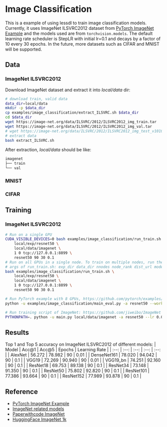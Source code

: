# Image Classification
This is a example of using lessdl to train image classification models. 
Currently, it uses ImageNet ILSVRC2012 dataset from [PyTorch ImageNet Example](https://github.com/pytorch/examples/tree/main/imagenet) and the models used are from `torchvision.models`.
The default learning rate scheduler is StepLR with initial lr=0.1 and decays by a factor of 10 every 30 epochs.
In the future, more datasets such as CIFAR and MNIST will be supported.

## Data
### ImageNet ILSVRC2012
Download ImageNet dataset and extract it into _local/data_ dir: 
```bash 
# download train, valid data 
data_dir=local/data
mkdir -p $data_dir
cp examples/image_classification/extract_ILSVRC.sh $data_dir
cd $data_dir
wget https://image-net.org/data/ILSVRC/2012/ILSVRC2012_img_train.tar
wget https://image-net.org/data/ILSVRC/2012/ILSVRC2012_img_val.tar
# wget https://image-net.org/data/ILSVRC/2012/ILSVRC2012_img_test_v10102019.tar
# extract data
bash extract_ILSVRC.sh
```
After extraction, _local/data_ should be like: 
```bash 
imagenet
├── train
└── val
```

### MNIST
### CIFAR


## Training
### ImageNet ILSVRC2012
```bash 
# Run on a single GPU
CUDA_VISIBLE_DEVICES=0 bash examples/image_classification/run_train.sh \
    local/exp/resnet50 \
    local/data/imagenet \
    1 0 tcp://127.0.0.1:8899 \
    resnet50 90 30 0.1
# Run on all GPUs in a single node. To train on multiple nodes, run the following cmd in each node and specify and dist_url and ranks. 
# args of run_train.sh: exp_dir data_dir nnodes node_rank dist_url model_name epochs step_size lr
bash examples/image_classification/run_train.sh \
    local/exp/resnet50 \
    local/data/imagenet \
    1 0 tcp://127.0.0.1:8899 \
    resnet50 90 30 0.1

# Run PyTorch example with 8 GPUs, https://github.com/pytorch/examples/tree/main/imagenet
python -u examples/image_classification/main_eval.py -a resnet50 --workers 32 --dist-url 'tcp://127.0.0.1:8899' --dist-backend 'nccl' --multiprocessing-distributed --world-size 1 --rank 0 local/data/imagenet &> torch_examples_eval.log 

# Run training script of ImageNet: https://github.com/jiweibo/ImageNet
PYTHONPATH=. python -u main.py local/data/imagenet -a resnet50 --lr 0.01
```


## Results
Top 1 and Top 5 accuracy on ImageNet ILSVRC2012 of different models:
|   Model     | Acc@1     | Acc@5     | Epochs   | Learning Rate |
|   :--:      | :--:      |   :--:    |   :--:   |   :--:        |
| AlexNet     | 56.272    | 78.982    |   90     |  0.01         |
| DenseNet161 | 78.020    | 94.042    |   90     |  0.1          |
| VGG19       | 72.269    | 90.940    |   90     |  0.01         | 
| VGG19_bn    | 74.251    | 92.160    |   90     |  0.1          |
| ResNet18    | 69.753    | 89.138    |   90     |  0.1          |
| ResNet34    | 73.148    | 91.350    |   90     |  0.1          |
| ResNet50    | 75.802    | 92.820    |   90     |  0.1          | 
| ResNet101   | 77.386    | 93.664    |   90     |  0.1          |
| ResNet152   | 77.989    | 93.878    |   90     |  0.1          | 


## Reference 
- [PyTorch ImageNet Example](https://github.com/pytorch/examples/tree/main/imagenet)
- [ImageNet related models](https://github.com/jiweibo/ImageNet)
- [Paperwithcode ImageNet](https://paperswithcode.com/dataset/imagenet)
- [HuggingFace ImageNet 1k](https://huggingface.co/datasets/imagenet-1k)
